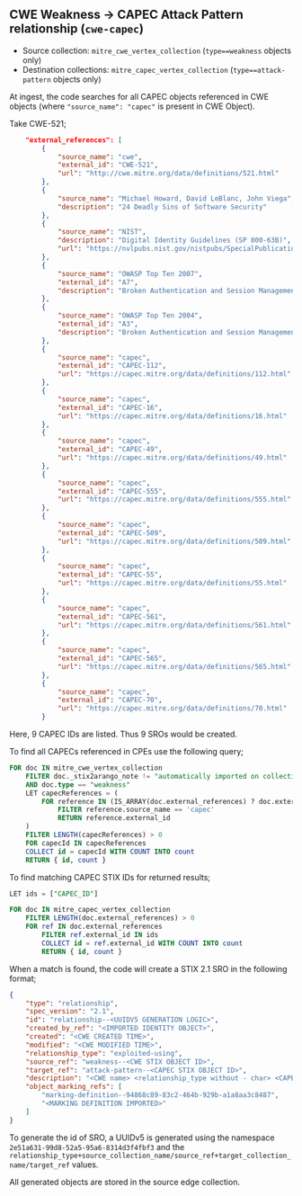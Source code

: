 ## CWE Weakness -> CAPEC Attack Pattern relationship (`cwe-capec`)

* Source collection: `mitre_cwe_vertex_collection` (`type==weakness` objects only)
* Destination collections: `mitre_capec_vertex_collection` (`type==attack-pattern` objects only)

At ingest, the code searches for all CAPEC objects referenced in CWE objects (where `"source_name": "capec"` is present in CWE Object).

Take CWE-521;

```json
    "external_references": [
        {
            "source_name": "cwe",
            "external_id": "CWE-521",
            "url": "http://cwe.mitre.org/data/definitions/521.html"
        },
        {
            "source_name": "Michael Howard, David LeBlanc, John Viega",
            "description": "24 Deadly Sins of Software Security"
        },
        {
            "source_name": "NIST",
            "description": "Digital Identity Guidelines (SP 800-63B)",
            "url": "https://nvlpubs.nist.gov/nistpubs/SpecialPublications/NIST.SP.800-63b.pdf"
        },
        {
            "source_name": "OWASP Top Ten 2007",
            "external_id": "A7",
            "description": "Broken Authentication and Session Management"
        },
        {
            "source_name": "OWASP Top Ten 2004",
            "external_id": "A3",
            "description": "Broken Authentication and Session Management"
        },
        {
            "source_name": "capec",
            "external_id": "CAPEC-112",
            "url": "https://capec.mitre.org/data/definitions/112.html"
        },
        {
            "source_name": "capec",
            "external_id": "CAPEC-16",
            "url": "https://capec.mitre.org/data/definitions/16.html"
        },
        {
            "source_name": "capec",
            "external_id": "CAPEC-49",
            "url": "https://capec.mitre.org/data/definitions/49.html"
        },
        {
            "source_name": "capec",
            "external_id": "CAPEC-555",
            "url": "https://capec.mitre.org/data/definitions/555.html"
        },
        {
            "source_name": "capec",
            "external_id": "CAPEC-509",
            "url": "https://capec.mitre.org/data/definitions/509.html"
        },
        {
            "source_name": "capec",
            "external_id": "CAPEC-55",
            "url": "https://capec.mitre.org/data/definitions/55.html"
        },
        {
            "source_name": "capec",
            "external_id": "CAPEC-561",
            "url": "https://capec.mitre.org/data/definitions/561.html"
        },
        {
            "source_name": "capec",
            "external_id": "CAPEC-565",
            "url": "https://capec.mitre.org/data/definitions/565.html"
        },
        {
            "source_name": "capec",
            "external_id": "CAPEC-70",
            "url": "https://capec.mitre.org/data/definitions/70.html"
        }
```

Here, 9 CAPEC IDs are listed. Thus 9 SROs would be created.

To find all CAPECs referenced in CPEs use the following query;

```sql
FOR doc IN mitre_cwe_vertex_collection
    FILTER doc._stix2arango_note != "automatically imported on collection creation"
    AND doc.type == "weakness"
    LET capecReferences = (
        FOR reference IN (IS_ARRAY(doc.external_references) ? doc.external_references : [])
            FILTER reference.source_name == 'capec'
            RETURN reference.external_id
    )
    FILTER LENGTH(capecReferences) > 0
    FOR capecId IN capecReferences
    COLLECT id = capecId WITH COUNT INTO count
    RETURN { id, count }
```

To find matching CAPEC STIX IDs for returned results;

```sql
LET ids = ["CAPEC_ID"]

FOR doc IN mitre_capec_vertex_collection
    FILTER LENGTH(doc.external_references) > 0
    FOR ref IN doc.external_references
        FILTER ref.external_id IN ids
        COLLECT id = ref.external_id WITH COUNT INTO count
        RETURN { id, count }
``` 

When a match is found, the code will create a STIX 2.1 SRO in the following format;

```json
{
    "type": "relationship",
    "spec_version": "2.1",
    "id": "relationship--<UUIDV5 GENERATION LOGIC>",
    "created_by_ref": "<IMPORTED IDENTITY OBJECT>",
    "created": "<CWE CREATED TIME>",
    "modified": "<CWE MODIFIED TIME>",
    "relationship_type": "exploited-using",
    "source_ref": "weakness--<CWE STIX OBJECT ID>",
    "target_ref": "attack-pattern--<CAPEC STIX OBJECT ID>",
    "description": "<CWE name> <relationship_type without - char> <CAPEC name>",
    "object_marking_refs": [
        "marking-definition--94868c89-83c2-464b-929b-a1a8aa3c8487",
        "<MARKING DEFINITION IMPORTED>"
    ]
}
```

To generate the id of SRO, a UUIDv5 is generated using the namespace `2e51a631-99d8-52a5-95a6-8314d3f4fbf3` and the `relationship_type+source_collection_name/source_ref+target_collection_name/target_ref`  values.

All generated objects are stored in the source edge collection.
